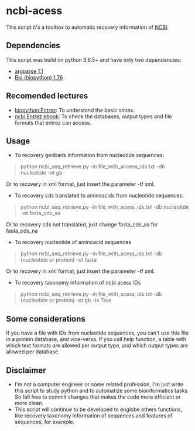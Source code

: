 # ncbi-acess

This script it's a toolbox to automatic recovery information of [NCBI]([https://www.ncbi.nlm.nih.gov/](https://www.ncbi.nlm.nih.gov/)). 

## Dependencies

This script was build on python 3.6.5+ and have only two dependencies:

- [argparse 1.1](https://docs.python.org/3/library/argparse.html)
- [Bio (biopython) 1.76](https://biopython.org/)

## Recomended lectures
- [biopython.Entrez](https://biopython.org/docs/1.74/api/Bio.Entrez.html): To understand the basic sintax.
- [ncbi Entrez ebook](https://www.ncbi.nlm.nih.gov/books/NBK25499/): To check the databases, output types and file formats that entrez can access.
## Usage
- To recovery genbank information from nucleotide sequences:
> python ncbi_seq_retrieve.py -in file_with_access_ids.txt -db nucleotide -ot gb

Or to recovery in xml format, just insert the parameter -tf xml.

- To recovery cds translated to aminoacids from nucleotide sequences:
> python ncbi_seq_retrieve.py -in file_with_acess_ids.txt -db nucleotide -ot fasta_cds_aa

Or to recovery cds not translated, just change fasta_cds_aa for fasta_cds_na

- To recovery nucleotide of aminoacid sequences
> python ncbi_seq_retrieve.py -in file_with_acess_ids.txt -db (nucleotide or protein) -ot fasta

Or to recovery in xml format, just insert the parameter -tf xml.

- To recovery taxonomy information of ncbi acess IDs
> python ncbi_seq_retrieve.py -in file_with_acess_ids.txt -db (nucleotide or protein) -ot gb -tx True
## Some considerations
If you have a file with IDs from nucleotide sequences, you can't use this file in a protein database, and vice-versa. If you call help function, a table with which text formats are allowed per output type, and which output types are allowed per database. 

## Disclaimer

- I'm not a computer engineer or some related profession, I'm just write this script to study python and to automatize some bioinformatics tasks. So fell free to commit changes that makes the code more efficient or more clean.
- This script will continue to be developed to englobe others functions, like recovery taxonomy information of sequences and features of sequences, for example.
